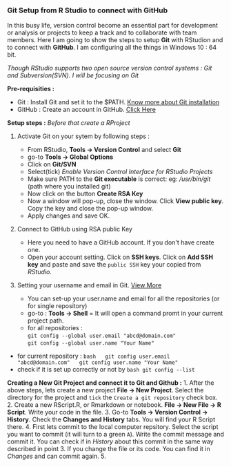 ### Git Setup from R Studio to connect with GitHub

In this busy life, version control become an essential part for development or analysis or projects to keep a track and to collaborate with team members. Here I am going to show the steps to setup **Git** with RStudion and to connect with **GitHub**. I am configuring all the things in Windows 10 : 64 bit.

*Though RStudio supports two open source version control systems : Git and Subversion(SVN). I will be focusing on Git*

**Pre-requisities :** 
* Git : Install Git and set it to the $PATH. [Know more about Git installation](https://git-scm.com/) 
* GitHub : Create an account in GitHub. [Click Here](https://github.com/)

**Setup steps :** *Before that create a RProject*  
1. Activate Git on your sytem by following steps :
   * From RStudio, **Tools -&gt; Version Control** and select **Git**
   * go-to **Tools -&gt; Global Options** 
   * Click on **Git/SVN** 
   * Select(tick) *Enable Version Control Interface for RStudio Projects* 
   * Make sure PATH to the **Git executable** is correct: eg: */usr/bin/git* (path where you installed git)
   * Now click on the button **Create RSA Key** 
   * Now a window will pop-up, close the window. Click **View public key**. Copy the key and close the pop-up window. 
   * Apply changes and save OK. 
2. Connect to GitHub using RSA public Key 
   * Here you need to have a GitHub account. If you don't have create one.
   * Open your account setting.  Click on **SSH keys**. Click on **Add SSH key** and paste and save the   `public SSH` key your copied from *RStudio*.

3. Setting your username and email in Git. [View More](https://help.github.com/articles/setting-your-username-in-git/)
   * You can set-up your user.name and email for all the repositories (or for single repository) 
   * go-to : **Tools -&gt; Shell** = It will open a command promt in your current project path. 
   * for all repositories :  
   ```git config --global user.email "abcd@domain.com"```    
   ```git config --global user.name "Your Name"``` 
  * for current repository : 
  ```bash   git config user.email "abcd@domain.com"   git config user.name "Your Name"``` 
  * check if it is set up correctly or not by ```bash git config --list```

**Creating a New Git Project and connect it to Git and Github :** 1. After the above steps, lets create a new project **File -&gt; New Project**. Select the directory for the project and `tick` the `Create a git repository` check box. 2. Create a new RScript.R, or Rmarkdown or notebook. **File -&gt; New File -&gt; R Script**. Write your code in the file. 3. Go-to **Tools -&gt; Version Control -&gt; History**. Check the **Changes and History** tabs. You will find your R Script there. 4. First lets commit to the local computer repsitory. Select the script you want to commit (it will turn to a green `A`). Write the commit message and commit it. You can check if in *History* about this commit in the same way described in point 3. If you change the file or its code. You can find it in *Changes* and can commit again. 5.
